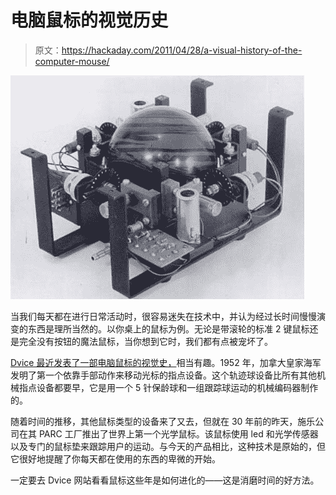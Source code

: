 # 电脑鼠标的视觉历史

> 原文：<https://hackaday.com/2011/04/28/a-visual-history-of-the-computer-mouse/>

![mouse](img/e54ab3366aa5519c616d0e193b2b02ea.png "mouse")

当我们每天都在进行日常活动时，很容易迷失在技术中，并认为经过长时间慢慢演变的东西是理所当然的。以你桌上的鼠标为例。无论是带滚轮的标准 2 键鼠标还是完全没有按钮的魔法鼠标，当你想到它时，我们都有点被宠坏了。

[Dvice 最近发表了一部电脑鼠标的视觉史，](http://dvice.com/archives/2011/04/a-visual-histor.php)相当有趣。1952 年，加拿大皇家海军发明了第一个依靠手部动作来移动光标的指点设备。这个轨迹球设备比所有其他机械指点设备都要早，它是用一个 5 针保龄球和一组跟踪球运动的机械编码器制作的。

随着时间的推移，其他鼠标类型的设备来了又去，但就在 30 年前的昨天，施乐公司在其 PARC 工厂推出了世界上第一个光学鼠标。该鼠标使用 led 和光学传感器以及专门的鼠标垫来跟踪用户的运动。与今天的产品相比，这种技术是原始的，但它很好地提醒了你每天都在使用的东西的卑微的开始。

一定要去 Dvice 网站看看鼠标这些年是如何进化的——这是消磨时间的好方法。